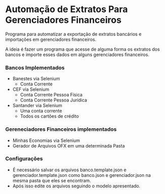 # Automação de Extratos Para Gerenciadores Financeiros
Programa para automatizar a exportação de extratos bancários e importações em gerenciadores financeiros.

A ideia é fazer um programa que acesse de alguma forma os extratos dos bancos e importe esses dados em alguns gerenciadores financeiros.

### Bancos Implementados
- Banestes via Selenium
  - Conta Corrente
- CEF via Selenium
  - Conta Corrente Pessoa Física
  - Conta Corrente Pessoa Jurídica
- Santander via Selenium
  - Uma conta corrente
  - Todos os cartões de crédito
 
 
### Gereneciadores Financeiros implementados
- Minhas Economias via Selenium
- Gerador de Arquivos OFX em uma determinada Pasta

### Configurações
- É necessário salvar os arquivos banco.template.json e gerenciador.template.json como banco.json e gerenciador.json na mesma pasta que eles se encontram.
- Após isso edite os arquivos seguindo o modelo apresentado.